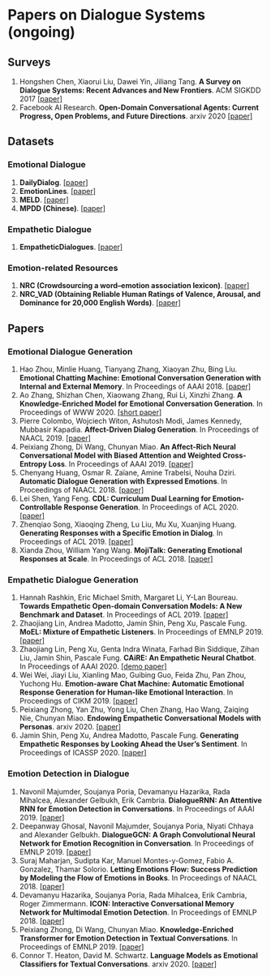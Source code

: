 # Papers on Dialogue Systems (ongoing)

## Surveys

1. Hongshen Chen, Xiaorui Liu, Dawei Yin, Jiliang Tang. **A Survey on Dialogue Systems: Recent Advances and New Frontiers**. ACM SIGKDD 2017 [[paper]](http://arxiv.org/abs/1711.01731)
1. Facebook AI Research. **Open-Domain Conversational Agents: Current Progress, Open Problems, and Future Directions**. arxiv 2020 [[paper]](http://arxiv.org/abs/1711.01731)

## Datasets

### Emotional Dialogue

1. **DailyDialog**. [[paper]](https://www.aclweb.org/anthology/I17-1099.pdf)
1. **EmotionLines**. [[paper]](http://www.lrec-conf.org/proceedings/lrec2018/pdf/581.pdf)
1. **MELD**. [[paper]](https://www.aclweb.org/anthology/P19-1050.pdf)
1. **MPDD (Chinese)**. [[paper]](https://www.aclweb.org/anthology/2020.lrec-1.76.pdf)

### Empathetic Dialogue

1. **EmpatheticDialogues**. [[paper]](https://www.aclweb.org/anthology/P19-1050.pdf)


### Emotion-related Resources
1. **NRC (Crowdsourcing a word–emotion association lexicon)**. [[paper]](https://arxiv.org/abs/1308.6297)
1. **NRC_VAD (Obtaining Reliable Human Ratings of Valence, Arousal, and Dominance for 20,000 English Words)**. [[paper]](https://www.aclweb.org/anthology/P18-1017)




## Papers

### Emotional Dialogue Generation

1. Hao Zhou, Minlie Huang, Tianyang Zhang, Xiaoyan Zhu, Bing Liu. **Emotional Chatting Machine: Emotional Conversation Generation with Internal and External Memory**. In Proceedings of AAAI 2018. [[paper]](https://arxiv.org/pdf/1704.01074.pdf)
1. Ao Zhang, Shizhan Chen, Xiaowang Zhang, Rui Li, Xinzhi Zhang. **A Knowledge-Enriched Model for Emotional Conversation Generation**. In Proceedings of WWW 2020. [[short paper]](https://dl.acm.org/doi/10.1145/3366424.3382693)
1. Pierre Colombo, Wojciech Witon, Ashutosh Modi, James Kennedy, Mubbasir Kapadia. **Affect-Driven Dialog Generation**. In Proceedings of NAACL 2019. [[paper]](https://arxiv.org/pdf/1904.02793.pdf)
1. Peixiang Zhong, Di Wang, Chunyan Miao. **An Affect-Rich Neural Conversational Model with Biased Attention and Weighted Cross-Entropy Loss**. In Proceedings of AAAI 2019. [[paper]](http://arxiv.org/abs/1811.07078)
1. Chenyang Huang, Osmar R. Zaïane, Amine Trabelsi, Nouha Dziri. **Automatic Dialogue Generation with Expressed Emotions**. In Proceedings of NAACL 2018. [[paper]](https://www.aclweb.org/anthology/N18-2008)
1. Lei Shen, Yang Feng. **CDL: Curriculum Dual Learning for Emotion-Controllable Response Generation**. In Proceedings of ACL 2020. [[paper]](http://arxiv.org/abs/2005.00329)
1. Zhenqiao Song, Xiaoqing Zheng, Lu Liu, Mu Xu, Xuanjing Huang. **Generating Responses with a Specific Emotion in Dialog**. In Proceedings of ACL 2019. [[paper]](https://www.aclweb.org/anthology/P19-1359)
1. Xianda Zhou, William Yang Wang. **MojiTalk: Generating Emotional Responses at Scale**. In Proceedings of ACL 2018. [[paper]](https://www.aclweb.org/anthology/P18-1104)



### Empathetic Dialogue Generation
1. Hannah Rashkin, Eric Michael Smith, Margaret Li, Y-Lan Boureau. **Towards Empathetic Open-domain Conversation Models: A New Benchmark and Dataset**. In Proceedings of ACL 2019. [[paper]](http://arxiv.org/abs/1908.07687)
1. Zhaojiang Lin, Andrea Madotto, Jamin Shin, Peng Xu, Pascale Fung. **MoEL: Mixture of Empathetic Listeners**. In Proceedings of EMNLP 2019. [[paper]](http://arxiv.org/abs/1908.07687)
1. Zhaojiang Lin, Peng Xu, Genta Indra Winata, Farhad Bin Siddique, Zihan Liu, Jamin Shin, Pascale Fung. **CAiRE: An Empathetic Neural Chatbot**. In Proceedings of AAAI 2020. [[demo paper]](http://arxiv.org/abs/1907.12108)
1. Wei Wei, Jiayi Liu, Xianling Mao, Guibing Guo, Feida Zhu, Pan Zhou, Yuchong Hu. **Emotion-aware Chat Machine: Automatic Emotional Response Generation for Human-like Emotional Interaction**. In Proceedings of CIKM 2019. [[paper]](http://doi.acm.org/10.1145/3357384.3357937)
1. Peixiang Zhong, Yan Zhu, Yong Liu, Chen Zhang, Hao Wang, Zaiqing Nie, Chunyan Miao. **Endowing Empathetic Conversational Models with Personas**. arxiv 2020. [[paper]](http://arxiv.org/abs/2004.12316)
1. Jamin Shin, Peng Xu, Andrea Madotto, Pascale Fung. **Generating Empathetic Responses by Looking Ahead the User’s Sentiment**. In Proceedings of ICASSP 2020. [[paper]](https://ieeexplore.ieee.org/stamp/stamp.jsp?tp=&arnumber=9054379)


### Emotion Detection in Dialogue
1. Navonil Majumder, Soujanya Poria, Devamanyu Hazarika, Rada Mihalcea, Alexander Gelbukh, Erik Cambria. **DialogueRNN: An Attentive RNN for Emotion Detection in Conversations**. In Proceedings of AAAI 2019. [[paper]](http://arxiv.org/abs/1811.00405)
1. Deepanway Ghosal, Navonil Majumder, Soujanya Poria, Niyati Chhaya and Alexander Gelbukh. **DialogueGCN: A Graph Convolutional Neural Network for Emotion Recognition in Conversation**. In Proceedings of EMNLP 2019. [[paper]](https://www.aclweb.org/anthology/D19-1015)
1. Suraj Maharjan, Sudipta Kar, Manuel Montes-y-Gomez, Fabio A. Gonzalez, Thamar Solorio. **Letting Emotions Flow: Success Prediction by Modeling the Flow of Emotions in Books**. In Proceedings of NAACL 2018. [[paper]](https://www.aclweb.org/anthology/N18-2042.pdf)
1. Devamanyu Hazarika, Soujanya Poria, Rada Mihalcea, Erik Cambria, Roger Zimmermann. **ICON: Interactive Conversational Memory Network for Multimodal Emotion Detection**. In Proceedings of EMNLP 2018. [[paper]](https://www.aclweb.org/anthology/D18-1280)
1. Peixiang Zhong, Di Wang, Chunyan Miao. **Knowledge-Enriched Transformer for Emotion Detection in Textual Conversations**. In Proceedings of EMNLP 2019. [[paper]](https://www.aclweb.org/anthology/D19-1016)
1. Connor T. Heaton, David M. Schwartz. **Language Models as Emotional Classifiers for Textual Conversations**. arxiv 2020. [[paper]](http://arxiv.org/abs/2008.12360)


